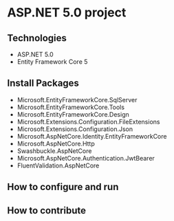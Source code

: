 # ASP.NET 5.0 project
## Technologies
- ASP.NET 5.0
- Entity Framework Core 5
## Install Packages
- Microsoft.EntityFrameworkCore.SqlServer
- Microsoft.EntityFrameworkCore.Tools
- Microsoft.EntityFrameworkCore.Design
- Microsoft.Extensions.Configuration.FileExtensions
- Microsoft.Extensions.Configuration.Json
- Microsoft.AspNetCore.Identity.EntityFrameworkCore
- Microsoft.AspNetCore.Http
- Swashbuckle.AspNetCore
- Microsoft.AspNetCore.Authentication.JwtBearer
- FluentValidation.AspNetCore
## How to configure and run
## How to contribute